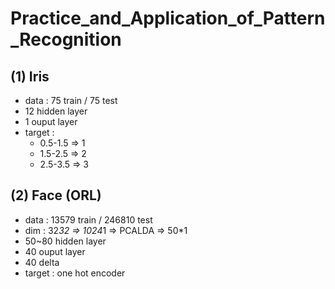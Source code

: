 # Practice_and_Application_of_Pattern_Recognition
## (1) Iris 
- data : 75 train / 75 test 
- 12 hidden layer
- 1 ouput layer 
- target : 
  - 0.5-1.5 => 1
  - 1.5-2.5 => 2
  - 2.5-3.5 => 3

## (2) Face (ORL)
- data : 13579 train / 246810 test
- dim : 32*32 => 1024*1 => PCALDA => 50*1
- 50~80 hidden layer
- 40 ouput layer 
- 40 delta
- target : one hot encoder
